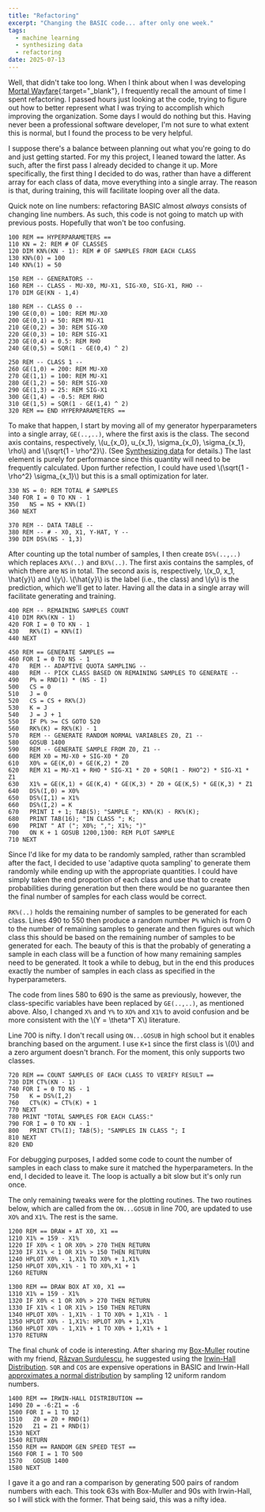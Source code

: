 ```yaml
---
title: "Refactoring"
excerpt: "Changing the BASIC code... after only one week."
tags:
  - machine learning
  - synthesizing data
  - refactoring
date: 2025-07-13
---
```


Well, that didn't take too long. When I think about when I was developing [Mortal Wayfare](https://mortalwayfare.com/){:target="_blank"}, I frequently recall the amount of time I spent refactoring. I passed hours just looking at the code, trying to figure out how to better represent what I was trying to accomplish which improving the organization. Some days I would do nothing but this. Having never been a professional software developer, I'm not sure to what extent this is normal, but I found the process to be very helpful.

I suppose there's a balance between planning out what you're going to do and just getting started. For my this project, I leaned toward the latter. As such, after the first pass I already decided to change it up. More specifically, the first thing I decided to do was, rather than have a different array for each class of data, move everything into a single array. The reason is that, during training, this will facilitate looping over all the data.

Quick note on line numbers: refactoring BASIC almost _always_ consists of changing line numbers. As such, this code is not going to match up with previous posts. Hopefully that won't be too confusing.

```bbcbasic
100 REM == HYPERPARAMETERS ==
110 KN = 2: REM # OF CLASSES
120 DIM KN%(KN - 1): REM # OF SAMPLES FROM EACH CLASS
130 KN%(0) = 100
140 KN%(1) = 50

150 REM -- GENERATORS --
160 REM -- CLASS - MU-X0, MU-X1, SIG-X0, SIG-X1, RHO --
170 DIM GE(KN - 1,4)

180 REM -- CLASS 0 --
190 GE(0,0) = 100: REM MU-X0
200 GE(0,1) = 50: REM MU-X1
210 GE(0,2) = 30: REM SIG-X0
220 GE(0,3) = 10: REM SIG-X1
230 GE(0,4) = 0.5: REM RHO
240 GE(0,5) = SQR(1 - GE(0,4) ^ 2)

250 REM -- CLASS 1 --
260 GE(1,0) = 200: REM MU-X0
270 GE(1,1) = 100: REM MU-X1
280 GE(1,2) = 50: REM SIG-X0
290 GE(1,3) = 25: REM SIG-X1
300 GE(1,4) = -0.5: REM RHO
310 GE(1,5) = SQR(1 - GE(1,4) ^ 2)
320 REM == END HYPERPARAMETERS ==
```
To make that happen, I start by moving all of my generator hyperparameters into a single array, `GE(..,..)`, where the first axis is the class. The second axis contains, respectively, \\(u_{x_0}, u_{x_1}, \sigma_{x_0}, \sigma_{x_1}, \rho\\) and \\(\sqrt{1 - \rho^2}\\). (See [Synthesizing data](/apple-2-blog/synthesizing-data/) for details.) The last element is purely for performance since this quantity will need to be frequently calculated. Upon further refection, I could have used \\(\sqrt{1 - \rho^2} \sigma_{x_1}\\) but this is a small optimization for later.

```bbcbasic
330 NS = 0: REM TOTAL # SAMPLES
340 FOR I = 0 TO KN - 1
350   NS = NS + KN%(I)
360 NEXT

370 REM -- DATA TABLE --
380 REM -- # - X0, X1, Y-HAT, Y --
390 DIM DS%(NS - 1,3)
```
After counting up the total number of samples, I then create `DS%(..,..)` which replaces `AX%(..)` and `BX%(..)`. The first axis contains the samples, of which there are `NS` in total. The second axis is, respectively, \\(x_0, x_1, \hat{y}\\) and \\(y\\). \\(\hat{y}\\) is the label (i.e., the class) and \\(y\\) is the prediction, which we'll get to later. Having all the data in a single array will facilitate generating and training.

```bbcbasic
400 REM -- REMAINING SAMPLES COUNT
410 DIM RK%(KN - 1)
420 FOR I = 0 TO KN - 1
430   RK%(I) = KN%(I)
440 NEXT

450 REM == GENERATE SAMPLES ==
460 FOR I = 0 TO NS - 1
470   REM -- ADAPTIVE QUOTA SAMPLING --
480   REM -- PICK CLASS BASED ON REMAINING SAMPLES TO GENERATE --
490   P% = RND(1) * (NS - I)
500   CS = 0
510   J = 0
520   CS = CS + RK%(J)
530   K = J
540   J = J + 1
550   IF P% >= CS GOTO 520
560   RK%(K) = RK%(K) - 1
570   REM -- GENERATE RANDOM NORMAL VARIABLES Z0, Z1 --
580   GOSUB 1400
590   REM -- GENERATE SAMPLE FROM Z0, Z1 --
600   REM X0 = MU-X0 + SIG-X0 * Z0
610   X0% = GE(K,0) + GE(K,2) * Z0
620   REM X1 = MU-X1 + RHO * SIG-X1 * Z0 + SQR(1 - RHO^2) * SIG-X1 * Z1
630   X1% = GE(K,1) + GE(K,4) * GE(K,3) * Z0 + GE(K,5) * GE(K,3) * Z1
640   DS%(I,0) = X0%
650   DS%(I,1) = X1%
660   DS%(I,2) = K
670   PRINT I + 1; TAB(5); "SAMPLE "; KN%(K) - RK%(K);
680   PRINT TAB(16); "IN CLASS "; K;
690   PRINT " AT ("; X0%; ","; X1%; ")"
700   ON K + 1 GOSUB 1200,1300: REM PLOT SAMPLE
710 NEXT
```
Since I'd like for my data to be randomly sampled, rather than scrambled after the fact, I decided to use 'adaptive quota sampling' to generate them randomly while ending up with the appropriate quantities. I could have simply taken the end proportion of each class and use that to create probabilities during generation but then there would be no guarantee then the final number of samples for each class would be correct.

`RK%(..)` holds the remaining number of samples to be generated for each class. Lines 490 to 550 then produce a random number `P%` which is from 0 to the number of remaining samples to generate and then figures out which class this should be based on the remaining number of samples to be generated for each. The beauty of this is that the probably of generating a sample in each class will be a function of how many remaining samples need to be generated. It took a while to debug, but in the end this produces exactly the number of samples in each class as specified in the hyperparameters.

The code from lines 580 to 690 is the same as previously, however, the class-specific variables have been replaced by `GE(..,..)`, as mentioned above. Also, I changed `X%` and `Y%` to `XO%` and `X1%` to avoid confusion and be more consistent with the \\(Y = \theta^T X\\) literature.

Line 700 is nifty. I don't recall using `ON...GOSUB` in high school but it enables branching based on the argument. I use `K+1` since the first class is \\(0\\) and a zero argument doesn't branch. For the moment, this only supports two classes.

```bbcbasic
720 REM == COUNT SAMPLES OF EACH CLASS TO VERIFY RESULT ==
730 DIM CT%(KN - 1)
740 FOR I = 0 TO NS - 1
750   K = DS%(I,2)
760   CT%(K) = CT%(K) + 1
770 NEXT
780 PRINT "TOTAL SAMPLES FOR EACH CLASS:"
790 FOR I = 0 TO KN - 1
800   PRINT CT%(I); TAB(5); "SAMPLES IN CLASS "; I
810 NEXT
820 END
```
For debugging purposes, I added some code to count the number of samples in each class to make sure it matched the hyperparameters. In the end, I decided to leave it. The loop is actually a bit slow but it's only run once.

The only remaining tweaks were for the plotting routines. The two routines below, which are called from the `ON...GOSUB` in line 700, are updated to use `XO%` and `X1%`. The rest is the same.

```bbcbasic
1200 REM == DRAW + AT X0, X1 ==
1210 X1% = 159 - X1%
1220 IF X0% < 1 OR X0% > 270 THEN RETURN
1230 IF X1% < 1 OR X1% > 150 THEN RETURN
1240 HPLOT X0% - 1,X1% TO X0% + 1,X1%
1250 HPLOT X0%,X1% - 1 TO X0%,X1 + 1
1260 RETURN

1300 REM == DRAW BOX AT X0, X1 ==
1310 X1% = 159 - X1%
1320 IF X0% < 1 OR X0% > 270 THEN RETURN
1330 IF X1% < 1 OR X1% > 150 THEN RETURN
1340 HPLOT X0% - 1,X1% - 1 TO X0% + 1,X1% - 1
1350 HPLOT X0% - 1,X1%: HPLOT X0% + 1,X1%
1360 HPLOT X0% - 1,X1% + 1 TO X0% + 1,X1% + 1
1370 RETURN
```
The final chunk of code is interesting. After sharing my [Box-Muller](/apple-2-blog/synthesizing-data#Box-Muller-to-the-rescue/) routine with my friend, [Răzvan Surdulescu](https://www.linkedin.com/in/surdules/), he suggested using the [Irwin-Hall Distribution](https://en.wikipedia.org/wiki/Irwin%E2%80%93Hall_distribution). `SQR` and `COS` are expensive operations in BASIC and Irwin-Hall [approximates a normal distribution](https://en.wikipedia.org/wiki/Irwin%E2%80%93Hall_distribution#Approximating_a_Normal_distribution) by sampling 12 uniform random numbers.

```bbcbasic
1400 REM == IRWIN-HALL DISTRIBUTION ==
1490 Z0 = -6:Z1 = -6
1500 FOR I = 1 TO 12
1510   Z0 = Z0 + RND(1)
1520   Z1 = Z1 + RND(1)
1530 NEXT
1540 RETURN
1550 REM == RANDOM GEN SPEED TEST ==
1560 FOR I = 1 TO 500
1570   GOSUB 1400
1580 NEXT
```
I gave it a go and ran a comparison by generating 500 pairs of random numbers with each. This took 63s with Box-Muller and 90s with Irwin-Hall, so I will stick with the former. That being said, this was a nifty idea.